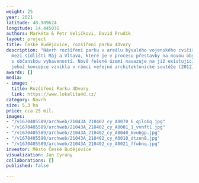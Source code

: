 ```yaml
---
weight: 25
year: 2021
latitude: 48.989624
longitude: 14.445031
authors: Markéta & Petr Veličkovi, David Prudík
layout: project
title: České Budějovice, rozšíření parku 4Dvory
description: "Návrh rozšíření parku v areálu bývalého vojenského cvičiště a kasáren,
  mezi sídlišti Máj a Vltava, které je v procesu přestavby na novou obytnou čtvrť
  s občanskou vybaveností. Nově řešené území navazuje na již existující Park 4 Dvory,
  jehož koncepce vznikla v rámci veřejné architektonické soutěže (2012).\t\t\n"
awards: []
media:
- image: ''
  title: Rozšíření Parku 4Dvory
  link: https://www.lokalita4d.cz/
category: Navrh
size: 5,3 ha
price: cca 25 mil.
images:
- "/v1670405589/archweb/21043A_210402_cy_A0070_6_qilobq.jpg"
- "/v1670405589/archweb/21043A_210402_cy_A0001_1_vvnft1.jpg"
- "/v1670405589/archweb/21043A_210402_cy_A0040_mvu6gp.jpg"
- "/v1670405590/archweb/21043A_210402_cy_A0010_dtzen8.jpg"
- "/v1670405589/archweb/21043A_210402_cy_A0021_ffwbnq.jpg"
investor: Město České Budějovice
visualization: Jan Cyrany
collaborations: []
published: false

---
```

